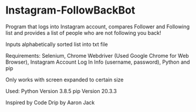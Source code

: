 # Instagram-FollowBackBot

Program that logs into Instagram account, compares Follower and Following list and provides a list of people who are not following you back!

Inputs alphabetically sorted list into txt file 

Requirements:
Selenium,
 Chrome Webdriver (Used Google Chrome for Web Browser),
 Instagram Account Log In Info (username, password),
 Python and pip

Only works with screen expanded to certain size

Used:
Python Version 3.8.5
pip Version 20.3.3

Inspired by Code Drip by Aaron Jack
